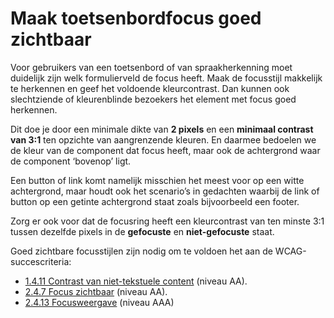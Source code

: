<!-- @license CC0-1.0 -->

# Maak toetsenbordfocus goed zichtbaar

Voor gebruikers van een toetsenbord of van spraakherkenning moet duidelijk zijn welk formulierveld de focus heeft. Maak de focusstijl makkelijk te herkennen en geef het voldoende kleurcontrast. Dan kunnen ook slechtziende of kleurenblinde bezoekers het element met focus goed herkennen.

Dit doe je door een minimale dikte van **2 pixels** en een **minimaal contrast van 3:1** ten opzichte van aangrenzende kleuren. En daarmee bedoelen we de kleur van de component dat focus heeft, maar ook de achtergrond waar de component ‘bovenop’ ligt.

Een button of link komt namelijk misschien het meest voor op een witte achtergrond, maar houdt ook het scenario’s in gedachten waarbij de link of button op een getinte achtergrond staat zoals bijvoorbeeld een footer.

Zorg er ook voor dat de focusring heeft een kleurcontrast van ten minste 3:1 tussen dezelfde pixels in de **gefocuste** en **niet-gefocuste** staat.

Goed zichtbare focusstijlen zijn nodig om te voldoen het aan de WCAG-succescriteria:

- [1.4.11 Contrast van niet-tekstuele content](/wcag/1.4.11) (niveau AA).
- [2.4.7 Focus zichtbaar](/wcag/2.4.7/) (niveau AA).
- [2.4.13 Focusweergave](/wcag/2.4.13) (niveau AAA)

